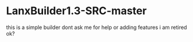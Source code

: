# LanxBuilder1.3-SRC-master
this is a simple builder dont ask me for help or adding features i am retired ok?
